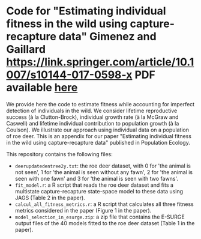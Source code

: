 Code for "Estimating individual fitness in the wild using capture-recapture data"
Gimenez and Gaillard https://link.springer.com/article/10.1007/s10144-017-0598-x 
PDF available [here](https://oliviergimenez.github.io/pubs/Gimenez&Gaillard2017PopEcol.pdf)
==================================================

We provide here the code to estimate fitness while accounting for imperfect detection of individuals in the wild. We consider lifetime reproductive success (à la Clutton-Brock), individual growth rate (à la McGraw and Caswell) and lifetime individual contribution to population growth (à la Coulson). We illustrate our approach using individual data on a population of roe deer. This is an appendix for our paper "Estimating individual fitness in the wild using capture-recapture data" published in Population Ecology.

This repository contains the following files:

* `deerupdatedentree2y.txt`: the roe deer dataset, with 0 for 'the animal is not seen', 1 for 'the animal is seen without any fawn', 2 for 'the animal is seen with one fawn' and 3 for 'the animal is seen with two fawns'.
* `fit_model.r`: a R script that reads the roe deer dataset and fits a multistate capture-recapture state-space model to these data using JAGS (Table 2 in the paper).
* `calcul_all_fitness_metrics.r`: a R script that calculates all three fitness metrics considered in the paper (Figure 1 in the paper).
* `model_selection_in_esurge.zip`: a zip file that contains the E-SURGE output files of the 40 models fitted to the roe deer dataset (Table 1 in the paper).


